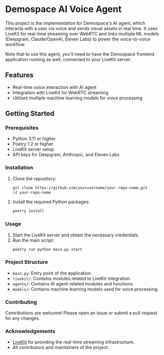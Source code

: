 # Demospace AI Voice Agent

This project is the implementation for Demospace's AI agent, which interacts with a user via voice and sends visual assets in real time. It uses LiveKit for real-time streaming over WebRTC and links multiple ML models (Deepgram, Claude/OpenAI, Eleven Labs) to power the voice-to-voice workflow.

Note that to use this agent, you'll need to have the Demospace frontend application running as well, connected to your LiveKit server.

## Features

- Real-time voice interaction with AI agent
- Integration with LiveKit for WebRTC streaming
- Utilizes multiple machine learning models for voice processing

## Getting Started

### Prerequisites

- Python 3.11 or higher
- Poetry 1.2 or higher
- LiveKit server setup
- API keys for Deepgram, Anthropic, and Eleven Labs

### Installation

1. Clone the repository:

   ```sh
   git clone https://github.com/yourusername/your-repo-name.git
   cd your-repo-name
   ```

2. Install the required Python packages:
   ```sh
   poetry install
   ```

### Usage

1. Start the LiveKit server and obtain the necessary credentials.
2. Run the main script:
   ```sh
   poetry run python main.py start
   ```

### Project Structure

- `main.py`: Entry point of the application.
- `livekit/`: Contains modules related to LiveKit integration.
- `agents/`: Contains AI agent-related modules and functions.
- `models/`: Contains machine learning models used for voice processing.

### Contributing

Contributions are welcome! Please open an issue or submit a pull request for any changes.

### Acknowledgements

- [LiveKit](https://livekit.io/) for providing the real-time streaming infrastructure.
- All contributors and maintainers of the project.
